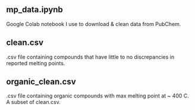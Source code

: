 ## mp_data.ipynb

Google Colab notebook I use to download & clean data from PubChem.

## clean.csv

.csv file containing compounds that have little to no discrepancies in reported melting points.

## organic_clean.csv

.csv file containing organic compounds with max melting point at ~ 400 C. A subset of clean.csv.
